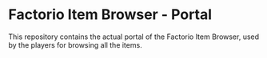 # Factorio Item Browser - Portal

This repository contains the actual portal of the Factorio Item Browser, used by the players for browsing all the items.

